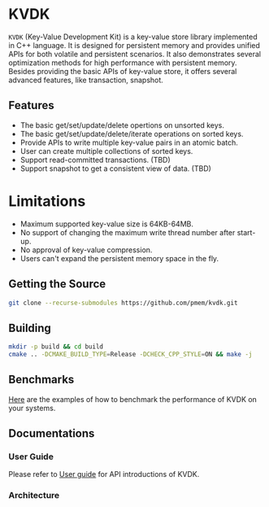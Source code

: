 # **KVDK**

`KVDK` (Key-Value Development Kit) is a key-value store library implemented in C++ language. It is designed for persistent memory and provides unified APIs for both volatile and persistent scenarios. It also demonstrates several optimization methods for high performance with persistent memory. Besides providing the basic APIs of key-value store, it offers several advanced features, like transaction, snapshot.

## Features
*  The basic get/set/update/delete opertions on unsorted keys.
*  The basic get/set/update/delete/iterate operations on sorted keys.
*  Provide APIs to write multiple key-value pairs in an atomic batch.
*  User can create multiple collections of sorted keys.
*  Support read-committed transactions. (TBD)
*  Support snapshot to get a consistent view of data. (TBD)

# Limitations
*  Maximum supported key-value size is 64KB-64MB.
*  No support of changing the maximum write thread number after start-up.
*  No approval of key-value compression.
*  Users can't expand the persistent memory space in the fly.

## Getting the Source
```bash
git clone --recurse-submodules https://github.com/pmem/kvdk.git
```

## Building
```bash
mkdir -p build && cd build
cmake .. -DCMAKE_BUILD_TYPE=Release -DCHECK_CPP_STYLE=ON && make -j
```

## Benchmarks
[Here](./doc/benchmark.md) are the examples of how to benchmark the performance of KVDK on your systems.

## Documentations

### User Guide

Please refer to [User guide](./doc/user_doc.md) for API introductions of KVDK.

### Architecture
